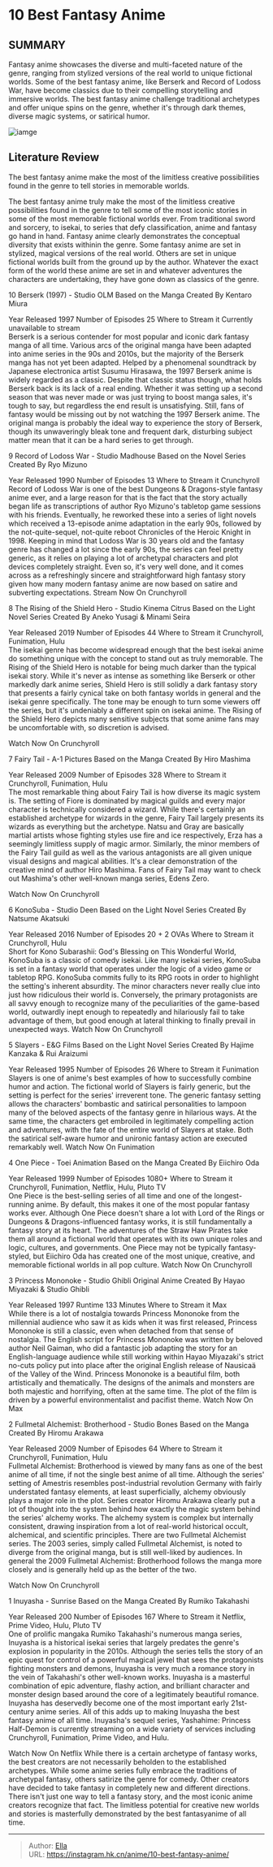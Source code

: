 # 10 Best Fantasy Anime


## SUMMARY 


 Fantasy anime showcases the diverse and multi-faceted nature of the genre, ranging from stylized versions of the real world to unique fictional worlds. 
 Some of the best fantasy anime, like Berserk and Record of Lodoss War, have become classics due to their compelling storytelling and immersive worlds. 
 The best fantasy anime challenge traditional archetypes and offer unique spins on the genre, whether it&#39;s through dark themes, diverse magic systems, or satirical humor. 

![iamge](https://static1.srcdn.com/wordpress/wp-content/uploads/2023/10/10-best-fantasy-anime.jpg)

## Literature Review

The best fantasy anime make the most of the limitless creative possibilities found in the genre to tell stories in memorable worlds.




The best fantasy anime truly make the most of the limitless creative possibilities found in the genre to tell some of the most iconic stories in some of the most memorable fictional worlds ever. From traditional sword and sorcery, to isekai, to series that defy classification, anime and fantasy go hand in hand.
Fantasy anime clearly demonstrates the conceptual diversity that exists withinin the genre. Some fantasy anime are set in stylized, magical versions of the real world. Others are set in unique fictional worlds built from the ground up by the author. Whatever the exact form of the world these anime are set in and whatever adventures the characters are undertaking, they have gone down as classics of the genre.









 








 10  Berserk (1997) - Studio OLM 
Based on the Manga Created By Kentaro Miura


 







  Year Released   1997    Number of Episodes   25    Where to Stream it   Currently unavailable to stream    
Berserk is a serious contender for most popular and iconic dark fantasy manga of all time. Various arcs of the original manga have been adapted into anime series in the 90s and 2010s, but the majority of the Berserk manga has not yet been adapted. Helped by a phenomenal soundtrack by Japanese electronica artist Susumu Hirasawa, the 1997 Berserk anime is widely regarded as a classic. Despite that classic status though, what holds Berserk back is its lack of a real ending. Whether it was setting up a second season that was never made or was just trying to boost manga sales, it&#39;s tough to say, but regardless the end result is unsatisfying. Still, fans of fantasy would be missing out by not watching the 1997 Berserk anime.
The original manga is probably the ideal way to experience the story of Berserk, though its unwaveringly bleak tone and frequent dark, disturbing subject matter mean that it can be a hard series to get through. 






 9  Record of Lodoss War - Studio Madhouse 
Based on the Novel Series Created By Ryo Mizuno
        

  Year Released   1990    Number of Episodes   13    Where to Stream it   Crunchyroll    
Record of Lodoss War is one of the best Dungeons &amp; Dragons-style fantasy anime ever, and a large reason for that is the fact that the story actually began life as transcriptions of author Ryo Mizuno&#39;s tabletop game sessions with his friends. Eventually, he reworked these into a series of light novels which received a 13-episode anime adaptation in the early 90s, followed by the not-quite-sequel, not-quite reboot Chronicles of the Heroic Knight in 1998.
Keeping in mind that Lodoss War is 30 years old and the fantasy genre has changed a lot since the early 90s, the series can feel pretty generic, as it relies on playing a lot of archetypal characters and plot devices completely straight. Even so, it&#39;s very well done, and it comes across as a refreshingly sincere and straightforward high fantasy story given how many modern fantasy anime are now based on satire and subverting expectations.
Stream Now On Crunchyroll





 8  The Rising of the Shield Hero - Studio Kinema Citrus 
Based on the Light Novel Series Created By Aneko Yusagi &amp; Minami Seira
        

  Year Released   2019    Number of Episodes   44    Where to Stream it   Crunchyroll, Funimation, Hulu    
The isekai genre has become widespread enough that the best isekai anime do something unique with the concept to stand out as truly memorable. The Rising of the Shield Hero is notable for being much darker than the typical isekai story. While it&#39;s never as intense as something like Berserk or other markedly dark anime series, Shield Hero is still solidly a dark fantasy story that presents a fairly cynical take on both fantasy worlds in general and the isekai genre specifically. The tone may be enough to turn some viewers off the series, but it&#39;s undeniably a different spin on isekai anime.
The Rising of the Shield Hero depicts many sensitive subjects that some anime fans may be uncomfortable with, so discretion is advised. 

Watch Now On Crunchyroll





 7  Fairy Tail - A-1 Pictures 
Based on the Manga Created By Hiro Mashima
        

  Year Released   2009    Number of Episodes   328    Where to Stream it   Crunchyroll, Funimation, Hulu    
The most remarkable thing about Fairy Tail is how diverse its magic system is. The setting of Fiore is dominated by magical guilds and every major character is technically considered a wizard. While there&#39;s certainly an established archetype for wizards in the genre, Fairy Tail largely presents its wizards as everything but the archetype. Natsu and Gray are basically martial artists whose fighting styles use fire and ice respectively, Erza has a seemingly limitless supply of magic armor. Similarly, the minor members of the Fairy Tail guild as well as the various antagonists are all given unique visual designs and magical abilities. It&#39;s a clear demonstration of the creative mind of author Hiro Mashima.
Fans of Fairy Tail may want to check out Mashima&#39;s other well-known manga series, Edens Zero. 

Watch Now On Crunchyroll





 6  KonoSuba - Studio Deen 
Based on the Light Novel Series Created By Natsume Akatsuki
        

  Year Released   2016    Number of Episodes   20 &#43; 2 OVAs    Where to Stream it   Crunchyroll, Hulu    
Short for Kono Subarashii: God&#39;s Blessing on This Wonderful World, KonoSuba is a classic of comedy isekai. Like many isekai series, KonoSuba is set in a fantasy world that operates under the logic of a video game or tabletop RPG. KonoSuba commits fully to its RPG roots in order to highlight the setting&#39;s inherent absurdity. The minor characters never really clue into just how ridiculous their world is. Conversely, the primary protagonists are all savvy enough to recognize many of the peculiarities of the game-based world, outwardly inept enough to repeatedly and hilariously fail to take advantage of them, but good enough at lateral thinking to finally prevail in unexpected ways.
Watch Now On Crunchyroll





 5  Slayers - E&amp;G Films 
Based on the Light Novel Series Created By Hajime Kanzaka &amp; Rui Araizumi
        

  Year Released   1995    Number of Episodes   26    Where to Stream it   Funimation    
Slayers is one of anime&#39;s best examples of how to successfully combine humor and action. The fictional world of Slayers is fairly generic, but the setting is perfect for the series&#39; irreverent tone. The generic fantasy setting allows the characters&#39; bombastic and satirical personalities to lampoon many of the beloved aspects of the fantasy genre in hilarious ways. At the same time, the characters get embroiled in legitimately compelling action and adventures, with the fate of the entire world of Slayers at stake. Both the satirical self-aware humor and unironic fantasy action are executed remarkably well.
Watch Now On Funimation





 4  One Piece - Toei Animation 
Based on the Manga Created By Eiichiro Oda


 







  Year Released   1999    Number of Episodes   1080&#43;    Where to Stream it   Crunchyroll, Funimation, Netflix, Hulu, Pluto TV    
One Piece is the best-selling series of all time and one of the longest-running anime. By default, this makes it one of the most popular fantasy works ever. Although One Piece doesn&#39;t share a lot with Lord of the Rings or Dungeons &amp; Dragons-influenced fantasy works, it is still fundamentally a fantasy story at its heart. The adventures of the Straw Haw Pirates take them all around a fictional world that operates with its own unique roles and logic, cultures, and governments. One Piece may not be typically fantasy-styled, but Eiichiro Oda has created one of the most unique, creative, and memorable fictional worlds in all pop culture.
Watch Now On Crunchyroll





 3  Princess Mononoke - Studio Ghibli 
Original Anime Created By Hayao Miyazaki &amp; Studio Ghibli


 







  Year Released   1997    Runtime   133 Minutes    Where to Stream it   Max    
While there is a lot of nostalgia towards Princess Mononoke from the millennial audience who saw it as kids when it was first released, Princess Mononoke is still a classic, even when detached from that sense of nostalgia. The English script for Princess Mononoke was written by beloved author Neil Gaiman, who did a fantastic job adapting the story for an English-language audience while still working within Hayao Miyazaki&#39;s strict no-cuts policy put into place after the original English release of Nausicaä of the Valley of the Wind.
Princess Mononoke is a beautiful film, both artistically and thematically. The designs of the animals and monsters are both majestic and horrifying, often at the same time. The plot of the film is driven by a powerful environmentalist and pacifist theme.
Watch Now On Max





 2  Fullmetal Alchemist: Brotherhood - Studio Bones 
Based on the Manga Created By Hiromu Arakawa


 







  Year Released   2009    Number of Episodes   64    Where to Stream it   Crunchyroll, Funimation, Hulu    
Fullmetal Alchemist: Brotherhood is viewed by many fans as one of the best anime of all time, if not the single best anime of all time. Although the series&#39; setting of Amestris resembles post-industrial revolution Germany with fairly understated fantasy elements, at least superficially, alchemy obviously plays a major role in the plot. Series creator Hiromu Arakawa clearly put a lot of thought into the system behind how exactly the magic system behind the series&#39; alchemy works. The alchemy system is complex but internally consistent, drawing inspiration from a lot of real-world historical occult, alchemical, and scientific principles.
There are two Fullmetal Alchemist series. The 2003 series, simply called Fullmetal Alchemist, is noted to diverge from the original manga, but is still well-liked by audiences. In general the 2009 Fullmetal Alchemist: Brotherhood follows the manga more closely and is generally held up as the better of the two. 

Watch Now On Crunchyroll





 1  Inuyasha - Sunrise 
Based on the Manga Created By Rumiko Takahashi
        

  Year Released   200    Number of Episodes   167    Where to Stream it   Netflix, Prime Video, Hulu, Pluto TV    
One of prolific mangaka Rumiko Takahashi&#39;s numerous manga series, Inuyasha is a historical isekai series that largely predates the genre&#39;s explosion in popularity in the 2010s. Although the series tells the story of an epic quest for control of a powerful magical jewel that sees the protagonists fighting monsters and demons, Inuyasha is very much a romance story in the vein of Takahashi&#39;s other well-known works. Inuyasha is a masterful combination of epic adventure, flashy action, and brilliant character and monster design based around the core of a legitimately beautiful romance. Inuyasha has deservedly become one of the most important early 21st-century anime series. All of this adds up to making Inuyasha the best fantasy anime of all time.
Inuyasha&#39;s sequel series, Yashahime: Princess Half-Demon is currently streaming on a wide variety of services including Crunchyroll, Funimation, Prime Video, and Hulu. 

Watch Now On Netflix
While there is a certain archetype of fantasy works, the best creators are not necessarily beholden to the established archetypes. While some anime series fully embrace the traditions of archetypal fantasy, others satirize the genre for comedy. Other creators have decided to take fantasy in completely new and different directions. There isn&#39;t just one way to tell a fantasy story, and the most iconic anime creators recognize that fact. The limitless potential for creative new worlds and stories is masterfully demonstrated by the best fantasyanime of all time.

---

> Author: [Ella](https://instagram.hk.cn/)  
> URL: https://instagram.hk.cn/anime/10-best-fantasy-anime/  

